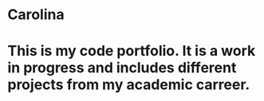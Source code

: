 # Carolina
# This is my code portfolio. It is a work in progress and includes different projects from my academic carreer.
